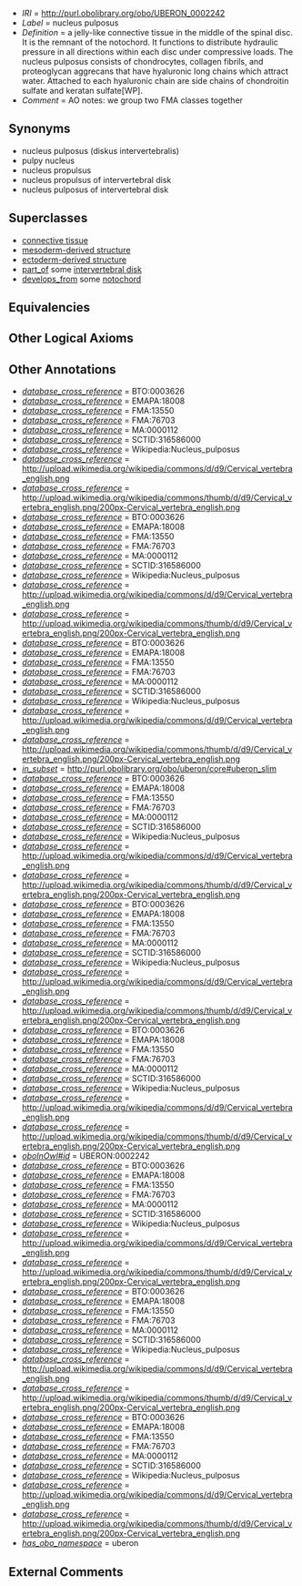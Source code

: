  * *IRI* = http://purl.obolibrary.org/obo/UBERON_0002242
 * *Label* = nucleus pulposus
 * *Definition* = a jelly-like connective tissue in the middle of the spinal disc. It is the remnant of the notochord. It functions to distribute hydraulic pressure in all directions within each disc under compressive loads. The nucleus pulposus consists of chondrocytes, collagen fibrils, and proteoglycan aggrecans that have hyaluronic long chains which attract water. Attached to each hyaluronic chain are side chains of chondroitin sulfate and keratan sulfate[WP].
 * *Comment* = AO notes: we group two FMA classes together

## Synonyms

 * nucleus pulposus (diskus intervertebralis)
 * pulpy nucleus
 * nucleus propulsus
 * nucleus propulsus of intervertebral disk
 * nucleus pulposus of intervertebral disk

## Superclasses

 * [connective tissue](../../UBERON/84/UBERON_0002384.md)
 * [mesoderm-derived structure](../../UBERON/20/UBERON_0004120.md)
 * [ectoderm-derived structure](../../UBERON/21/UBERON_0004121.md)
 * [part_of](../../BFO/50/BFO_0000050.md) some [intervertebral disk](../../UBERON/66/UBERON_0001066.md)
 * [develops_from](../../RO/02/RO_0002202.md) some [notochord](../../UBERON/28/UBERON_0002328.md)

## Equivalencies


## Other Logical Axioms


## Other Annotations

 * *[database_cross_reference](../../ef/oboInOwl#hasDbXref.md)* = BTO:0003626
 * *[database_cross_reference](../../ef/oboInOwl#hasDbXref.md)* = EMAPA:18008
 * *[database_cross_reference](../../ef/oboInOwl#hasDbXref.md)* = FMA:13550
 * *[database_cross_reference](../../ef/oboInOwl#hasDbXref.md)* = FMA:76703
 * *[database_cross_reference](../../ef/oboInOwl#hasDbXref.md)* = MA:0000112
 * *[database_cross_reference](../../ef/oboInOwl#hasDbXref.md)* = SCTID:316586000
 * *[database_cross_reference](../../ef/oboInOwl#hasDbXref.md)* = Wikipedia:Nucleus_pulposus
 * *[database_cross_reference](../../ef/oboInOwl#hasDbXref.md)* = http://upload.wikimedia.org/wikipedia/commons/d/d9/Cervical_vertebra_english.png
 * *[database_cross_reference](../../ef/oboInOwl#hasDbXref.md)* = http://upload.wikimedia.org/wikipedia/commons/thumb/d/d9/Cervical_vertebra_english.png/200px-Cervical_vertebra_english.png
 * *[database_cross_reference](../../ef/oboInOwl#hasDbXref.md)* = BTO:0003626
 * *[database_cross_reference](../../ef/oboInOwl#hasDbXref.md)* = EMAPA:18008
 * *[database_cross_reference](../../ef/oboInOwl#hasDbXref.md)* = FMA:13550
 * *[database_cross_reference](../../ef/oboInOwl#hasDbXref.md)* = FMA:76703
 * *[database_cross_reference](../../ef/oboInOwl#hasDbXref.md)* = MA:0000112
 * *[database_cross_reference](../../ef/oboInOwl#hasDbXref.md)* = SCTID:316586000
 * *[database_cross_reference](../../ef/oboInOwl#hasDbXref.md)* = Wikipedia:Nucleus_pulposus
 * *[database_cross_reference](../../ef/oboInOwl#hasDbXref.md)* = http://upload.wikimedia.org/wikipedia/commons/d/d9/Cervical_vertebra_english.png
 * *[database_cross_reference](../../ef/oboInOwl#hasDbXref.md)* = http://upload.wikimedia.org/wikipedia/commons/thumb/d/d9/Cervical_vertebra_english.png/200px-Cervical_vertebra_english.png
 * *[database_cross_reference](../../ef/oboInOwl#hasDbXref.md)* = BTO:0003626
 * *[database_cross_reference](../../ef/oboInOwl#hasDbXref.md)* = EMAPA:18008
 * *[database_cross_reference](../../ef/oboInOwl#hasDbXref.md)* = FMA:13550
 * *[database_cross_reference](../../ef/oboInOwl#hasDbXref.md)* = FMA:76703
 * *[database_cross_reference](../../ef/oboInOwl#hasDbXref.md)* = MA:0000112
 * *[database_cross_reference](../../ef/oboInOwl#hasDbXref.md)* = SCTID:316586000
 * *[database_cross_reference](../../ef/oboInOwl#hasDbXref.md)* = Wikipedia:Nucleus_pulposus
 * *[database_cross_reference](../../ef/oboInOwl#hasDbXref.md)* = http://upload.wikimedia.org/wikipedia/commons/d/d9/Cervical_vertebra_english.png
 * *[database_cross_reference](../../ef/oboInOwl#hasDbXref.md)* = http://upload.wikimedia.org/wikipedia/commons/thumb/d/d9/Cervical_vertebra_english.png/200px-Cervical_vertebra_english.png
 * *[in_subset](../../et/oboInOwl#inSubset.md)* = http://purl.obolibrary.org/obo/uberon/core#uberon_slim
 * *[database_cross_reference](../../ef/oboInOwl#hasDbXref.md)* = BTO:0003626
 * *[database_cross_reference](../../ef/oboInOwl#hasDbXref.md)* = EMAPA:18008
 * *[database_cross_reference](../../ef/oboInOwl#hasDbXref.md)* = FMA:13550
 * *[database_cross_reference](../../ef/oboInOwl#hasDbXref.md)* = FMA:76703
 * *[database_cross_reference](../../ef/oboInOwl#hasDbXref.md)* = MA:0000112
 * *[database_cross_reference](../../ef/oboInOwl#hasDbXref.md)* = SCTID:316586000
 * *[database_cross_reference](../../ef/oboInOwl#hasDbXref.md)* = Wikipedia:Nucleus_pulposus
 * *[database_cross_reference](../../ef/oboInOwl#hasDbXref.md)* = http://upload.wikimedia.org/wikipedia/commons/d/d9/Cervical_vertebra_english.png
 * *[database_cross_reference](../../ef/oboInOwl#hasDbXref.md)* = http://upload.wikimedia.org/wikipedia/commons/thumb/d/d9/Cervical_vertebra_english.png/200px-Cervical_vertebra_english.png
 * *[database_cross_reference](../../ef/oboInOwl#hasDbXref.md)* = BTO:0003626
 * *[database_cross_reference](../../ef/oboInOwl#hasDbXref.md)* = EMAPA:18008
 * *[database_cross_reference](../../ef/oboInOwl#hasDbXref.md)* = FMA:13550
 * *[database_cross_reference](../../ef/oboInOwl#hasDbXref.md)* = FMA:76703
 * *[database_cross_reference](../../ef/oboInOwl#hasDbXref.md)* = MA:0000112
 * *[database_cross_reference](../../ef/oboInOwl#hasDbXref.md)* = SCTID:316586000
 * *[database_cross_reference](../../ef/oboInOwl#hasDbXref.md)* = Wikipedia:Nucleus_pulposus
 * *[database_cross_reference](../../ef/oboInOwl#hasDbXref.md)* = http://upload.wikimedia.org/wikipedia/commons/d/d9/Cervical_vertebra_english.png
 * *[database_cross_reference](../../ef/oboInOwl#hasDbXref.md)* = http://upload.wikimedia.org/wikipedia/commons/thumb/d/d9/Cervical_vertebra_english.png/200px-Cervical_vertebra_english.png
 * *[database_cross_reference](../../ef/oboInOwl#hasDbXref.md)* = BTO:0003626
 * *[database_cross_reference](../../ef/oboInOwl#hasDbXref.md)* = EMAPA:18008
 * *[database_cross_reference](../../ef/oboInOwl#hasDbXref.md)* = FMA:13550
 * *[database_cross_reference](../../ef/oboInOwl#hasDbXref.md)* = FMA:76703
 * *[database_cross_reference](../../ef/oboInOwl#hasDbXref.md)* = MA:0000112
 * *[database_cross_reference](../../ef/oboInOwl#hasDbXref.md)* = SCTID:316586000
 * *[database_cross_reference](../../ef/oboInOwl#hasDbXref.md)* = Wikipedia:Nucleus_pulposus
 * *[database_cross_reference](../../ef/oboInOwl#hasDbXref.md)* = http://upload.wikimedia.org/wikipedia/commons/d/d9/Cervical_vertebra_english.png
 * *[database_cross_reference](../../ef/oboInOwl#hasDbXref.md)* = http://upload.wikimedia.org/wikipedia/commons/thumb/d/d9/Cervical_vertebra_english.png/200px-Cervical_vertebra_english.png
 * *[oboInOwl#id](../../id/oboInOwl#id.md)* = UBERON:0002242
 * *[database_cross_reference](../../ef/oboInOwl#hasDbXref.md)* = BTO:0003626
 * *[database_cross_reference](../../ef/oboInOwl#hasDbXref.md)* = EMAPA:18008
 * *[database_cross_reference](../../ef/oboInOwl#hasDbXref.md)* = FMA:13550
 * *[database_cross_reference](../../ef/oboInOwl#hasDbXref.md)* = FMA:76703
 * *[database_cross_reference](../../ef/oboInOwl#hasDbXref.md)* = MA:0000112
 * *[database_cross_reference](../../ef/oboInOwl#hasDbXref.md)* = SCTID:316586000
 * *[database_cross_reference](../../ef/oboInOwl#hasDbXref.md)* = Wikipedia:Nucleus_pulposus
 * *[database_cross_reference](../../ef/oboInOwl#hasDbXref.md)* = http://upload.wikimedia.org/wikipedia/commons/d/d9/Cervical_vertebra_english.png
 * *[database_cross_reference](../../ef/oboInOwl#hasDbXref.md)* = http://upload.wikimedia.org/wikipedia/commons/thumb/d/d9/Cervical_vertebra_english.png/200px-Cervical_vertebra_english.png
 * *[database_cross_reference](../../ef/oboInOwl#hasDbXref.md)* = BTO:0003626
 * *[database_cross_reference](../../ef/oboInOwl#hasDbXref.md)* = EMAPA:18008
 * *[database_cross_reference](../../ef/oboInOwl#hasDbXref.md)* = FMA:13550
 * *[database_cross_reference](../../ef/oboInOwl#hasDbXref.md)* = FMA:76703
 * *[database_cross_reference](../../ef/oboInOwl#hasDbXref.md)* = MA:0000112
 * *[database_cross_reference](../../ef/oboInOwl#hasDbXref.md)* = SCTID:316586000
 * *[database_cross_reference](../../ef/oboInOwl#hasDbXref.md)* = Wikipedia:Nucleus_pulposus
 * *[database_cross_reference](../../ef/oboInOwl#hasDbXref.md)* = http://upload.wikimedia.org/wikipedia/commons/d/d9/Cervical_vertebra_english.png
 * *[database_cross_reference](../../ef/oboInOwl#hasDbXref.md)* = http://upload.wikimedia.org/wikipedia/commons/thumb/d/d9/Cervical_vertebra_english.png/200px-Cervical_vertebra_english.png
 * *[database_cross_reference](../../ef/oboInOwl#hasDbXref.md)* = BTO:0003626
 * *[database_cross_reference](../../ef/oboInOwl#hasDbXref.md)* = EMAPA:18008
 * *[database_cross_reference](../../ef/oboInOwl#hasDbXref.md)* = FMA:13550
 * *[database_cross_reference](../../ef/oboInOwl#hasDbXref.md)* = FMA:76703
 * *[database_cross_reference](../../ef/oboInOwl#hasDbXref.md)* = MA:0000112
 * *[database_cross_reference](../../ef/oboInOwl#hasDbXref.md)* = SCTID:316586000
 * *[database_cross_reference](../../ef/oboInOwl#hasDbXref.md)* = Wikipedia:Nucleus_pulposus
 * *[database_cross_reference](../../ef/oboInOwl#hasDbXref.md)* = http://upload.wikimedia.org/wikipedia/commons/d/d9/Cervical_vertebra_english.png
 * *[database_cross_reference](../../ef/oboInOwl#hasDbXref.md)* = http://upload.wikimedia.org/wikipedia/commons/thumb/d/d9/Cervical_vertebra_english.png/200px-Cervical_vertebra_english.png
 * *[has_obo_namespace](../../ce/oboInOwl#hasOBONamespace.md)* = uberon

## External Comments

